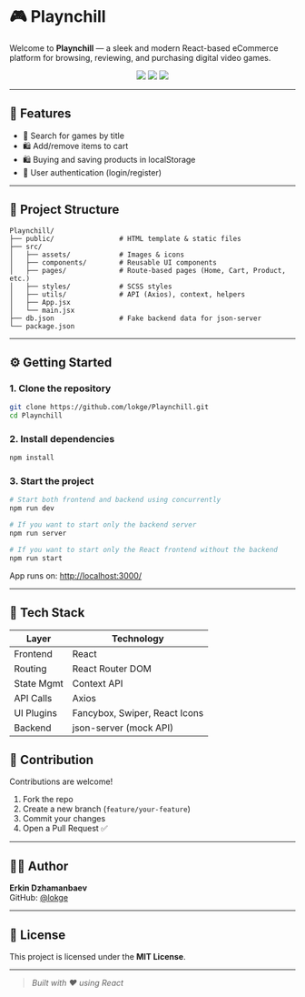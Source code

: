 # 🎮 Playnchill

Welcome to **Playnchill** — a sleek and modern React-based eCommerce platform for browsing, reviewing, and purchasing digital video games.

<p align="center">
  <img src="https://img.shields.io/badge/React-18-blue?logo=react" />
  <img src="https://img.shields.io/badge/json--server-Mock%20API-brightgreen" />
  <img src="https://img.shields.io/badge/Vite-Fast%20Build-646cff?logo=vite" />
</p>

---

## 🧩 Features

- 🔎 Search for games by title
- 🛍️ Add/remove items to cart
- 🛍️ Buying and saving products in localStorage
- 👤 User authentication (login/register)

---

## 📂 Project Structure

```
Playnchill/
├── public/                # HTML template & static files
├── src/
│   ├── assets/            # Images & icons
│   ├── components/        # Reusable UI components
│   ├── pages/             # Route-based pages (Home, Cart, Product, etc.)
│   ├── styles/            # SCSS styles
│   ├── utils/             # API (Axios), context, helpers
│   ├── App.jsx
│   └── main.jsx
├── db.json                # Fake backend data for json-server
└── package.json
```

---

## ⚙️ Getting Started

### 1. Clone the repository

```bash
git clone https://github.com/lokge/Playnchill.git
cd Playnchill
```

### 2. Install dependencies

```bash
npm install
```

### 3. Start the project

```bash
# Start both frontend and backend using concurrently
npm run dev

# If you want to start only the backend server
npm run server

# If you want to start only the React frontend without the backend
npm run start
```

App runs on: [http://localhost:3000/](http://localhost:3000/)

---

## 🧪 Tech Stack

| Layer       | Technology             |
|-------------|------------------------|
| Frontend    | React                  |
| Routing     | React Router DOM       |
| State Mgmt  | Context API            |
| API Calls   | Axios                  |
| UI Plugins  | Fancybox, Swiper, React Icons |
| Backend     | json-server (mock API) |

## 🤝 Contribution

Contributions are welcome!

1. Fork the repo
2. Create a new branch (`feature/your-feature`)
3. Commit your changes
4. Open a Pull Request ✅

---

## 🧑‍💻 Author

**Erkin Dzhamanbaev**  
GitHub: [@lokge](https://github.com/lokge)

---

## 📝 License

This project is licensed under the **MIT License**.

---

> _Built with ❤️ using React_
